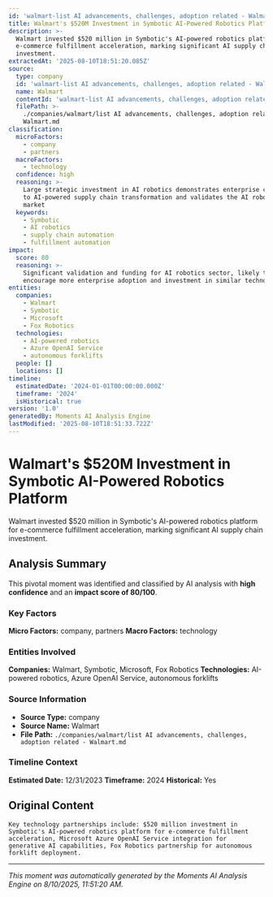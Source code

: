 ```yaml
---
id: 'walmart-list AI advancements, challenges, adoption related - Walmart-moment-4'
title: Walmart's $520M Investment in Symbotic AI-Powered Robotics Platform
description: >-
  Walmart invested $520 million in Symbotic's AI-powered robotics platform for
  e-commerce fulfillment acceleration, marking significant AI supply chain
  investment.
extractedAt: '2025-08-10T18:51:20.085Z'
source:
  type: company
  id: 'walmart-list AI advancements, challenges, adoption related - Walmart'
  name: Walmart
  contentId: 'walmart-list AI advancements, challenges, adoption related - Walmart'
  filePath: >-
    ./companies/walmart/list AI advancements, challenges, adoption related -
    Walmart.md
classification:
  microFactors:
    - company
    - partners
  macroFactors:
    - technology
  confidence: high
  reasoning: >-
    Large strategic investment in AI robotics demonstrates enterprise commitment
    to AI-powered supply chain transformation and validates the AI robotics
    market
  keywords:
    - Symbotic
    - AI robotics
    - supply chain automation
    - fulfillment automation
impact:
  score: 80
  reasoning: >-
    Significant validation and funding for AI robotics sector, likely to
    encourage more enterprise adoption and investment in similar technologies
entities:
  companies:
    - Walmart
    - Symbotic
    - Microsoft
    - Fox Robotics
  technologies:
    - AI-powered robotics
    - Azure OpenAI Service
    - autonomous forklifts
  people: []
  locations: []
timeline:
  estimatedDate: '2024-01-01T00:00:00.000Z'
  timeframe: '2024'
  isHistorical: true
version: '1.0'
generatedBy: Moments AI Analysis Engine
lastModified: '2025-08-10T18:51:33.722Z'
---
```

# Walmart's $520M Investment in Symbotic AI-Powered Robotics Platform

Walmart invested $520 million in Symbotic's AI-powered robotics platform for e-commerce fulfillment acceleration, marking significant AI supply chain investment.

## Analysis Summary

This pivotal moment was identified and classified by AI analysis with **high confidence** and an **impact score of 80/100**.

### Key Factors

**Micro Factors:** company, partners
**Macro Factors:** technology

### Entities Involved

**Companies:** Walmart, Symbotic, Microsoft, Fox Robotics
**Technologies:** AI-powered robotics, Azure OpenAI Service, autonomous forklifts



### Source Information

- **Source Type:** company
- **Source Name:** Walmart
- **File Path:** `./companies/walmart/list AI advancements, challenges, adoption related - Walmart.md`

### Timeline Context

**Estimated Date:** 12/31/2023
**Timeframe:** 2024
**Historical:** Yes

## Original Content

```
Key technology partnerships include: $520 million investment in Symbotic's AI-powered robotics platform for e-commerce fulfillment acceleration, Microsoft Azure OpenAI Service integration for generative AI capabilities, Fox Robotics partnership for autonomous forklift deployment.
```

---

*This moment was automatically generated by the Moments AI Analysis Engine on 8/10/2025, 11:51:20 AM.*
